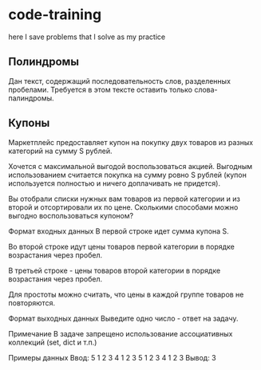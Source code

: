 # code-training
here I save problems that I solve as my practice

## Полиндромы
Дан текст, содержащий последовательность слов, разделенных пробелами. Требуется в этом тексте оставить только слова-палиндромы.

## Купоны
Маркетплейс предоставляет купон на покупку двух товаров из разных категорий на сумму S рублей.

Хочется с максимальной выгодой воспользоваться акцией. Выгодным использованием считается покупка на сумму ровно S рублей (купон используется полностью и ничего доплачивать не придется).

Вы отобрали списки нужных вам товаров из первой категории и из второй и отсортировали их по цене. Сколькими способами можно выгодно воспользоваться купоном?

Формат входных данных
В первой строке идет сумма купона S.

Во второй строке идут цены товаров первой категории в порядке возрастания через пробел.

В третьей строке - цены товаров второй категории в порядке возрастания через пробел.

Для простоты можно считать, что цены в каждой группе товаров не повторяются.

Формат выходных данных
Выведите одно число - ответ на задачу.

Примечание
В задаче запрещено использование ассоциативных коллекций (set, dict и т.п.)

Примеры данных
Ввод:
5
1 2 3 4
1 2 3
5
1 2 3 4
1 2 3
Вывод:
3
